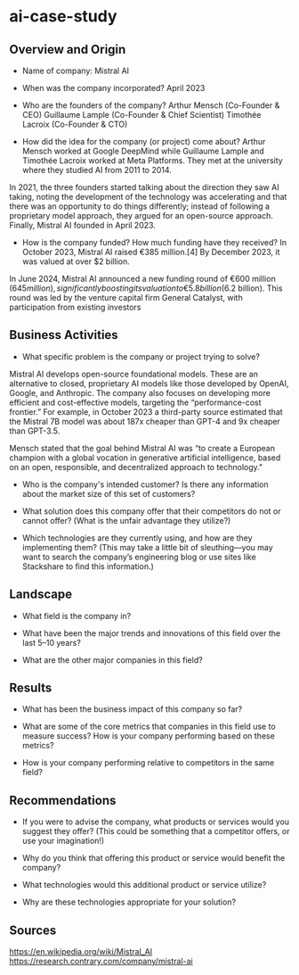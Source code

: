 # ai-case-study

## Overview and Origin

* Name of company: Mistral AI

* When was the company incorporated? April 2023

* Who are the founders of the company?
    Arthur Mensch (Co-Founder & CEO)
    Guillaume Lample (Co-Founder & Chief Scientist)
    Timothée Lacroix (Co-Founder & CTO)

* How did the idea for the company (or project) come about?
Arthur Mensch worked at Google DeepMind while Guillaume Lample and Timothée Lacroix worked at Meta Platforms. They met at the university where they studied AI from 2011 to 2014. 

In 2021, the three founders started talking about the direction they saw AI taking, noting the development of the technology was accelerating and that there was an opportunity to do things differently; instead of following a proprietary model approach, they argued for an open-source approach. Finally, Mistral AI founded in April 2023.

* How is the company funded? How much funding have they received?
In October 2023, Mistral AI raised €385 million.[4] By December 2023, it was valued at over $2 billion.

In June 2024, Mistral AI announced a new funding round of €600 million ($645 million), significantly boosting its valuation to €5.8 billion ($6.2 billion). This round was led by the venture capital firm General Catalyst, with participation from existing investors

## Business Activities

* What specific problem is the company or project trying to solve?

Mistral AI develops open-source foundational models. These are an alternative to closed, proprietary AI models like those developed by OpenAI, Google, and Anthropic. The company also focuses on developing more efficient and cost-effective models, targeting the “performance-cost frontier.” For example, in October 2023 a third-party source estimated that the Mistral 7B model was about 187x cheaper than GPT-4 and 9x cheaper than GPT-3.5.

Mensch stated that the goal behind Mistral AI was “to create a European champion with a global vocation in generative artificial intelligence, based on an open, responsible, and decentralized approach to technology."

* Who is the company's intended customer? Is there any information about the market size of this set of customers?

* What solution does this company offer that their competitors do not or cannot offer? (What is the unfair advantage they utilize?)

* Which technologies are they currently using, and how are they implementing them? (This may take a little bit of sleuthing&mdash;you may want to search the company’s engineering blog or use sites like Stackshare to find this information.)

## Landscape

* What field is the company in?

* What have been the major trends and innovations of this field over the last 5&ndash;10 years?

* What are the other major companies in this field?

## Results

* What has been the business impact of this company so far?

* What are some of the core metrics that companies in this field use to measure success? How is your company performing based on these metrics?

* How is your company performing relative to competitors in the same field?

## Recommendations

* If you were to advise the company, what products or services would you suggest they offer? (This could be something that a competitor offers, or use your imagination!)

* Why do you think that offering this product or service would benefit the company?

* What technologies would this additional product or service utilize?

* Why are these technologies appropriate for your solution?

## Sources
https://en.wikipedia.org/wiki/Mistral_AI
https://research.contrary.com/company/mistral-ai


